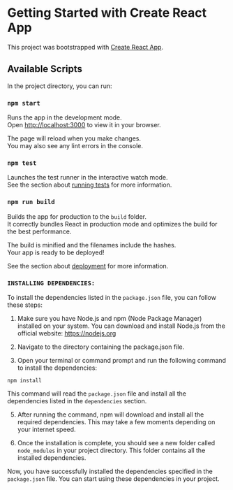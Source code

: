 # Getting Started with Create React App

This project was bootstrapped with [Create React App](https://github.com/facebook/create-react-app).

## Available Scripts

In the project directory, you can run:

### `npm start`

Runs the app in the development mode.\
Open [http://localhost:3000](http://localhost:3000) to view it in your browser.

The page will reload when you make changes.\
You may also see any lint errors in the console.

### `npm test`

Launches the test runner in the interactive watch mode.\
See the section about [running tests](https://facebook.github.io/create-react-app/docs/running-tests) for more information.

### `npm run build`

Builds the app for production to the `build` folder.\
It correctly bundles React in production mode and optimizes the build for the best performance.

The build is minified and the filenames include the hashes.\
Your app is ready to be deployed!

See the section about [deployment](https://facebook.github.io/create-react-app/docs/deployment) for more information.

### `INSTALLING DEPENDENCIES:`
To install the dependencies listed in the `package.json` file, you can follow these steps:

1. Make sure you have Node.js and npm (Node Package Manager) installed on your system. You can download and install Node.js from the official website: https://nodejs.org

2. Navigate to the directory containing the package.json file.

4. Open your terminal or command prompt and run the following command to install the dependencies:

```shell
npm install
```

This command will read the `package.json` file and install all the dependencies listed in the `dependencies` section.

5. After running the command, npm will download and install all the required dependencies. This may take a few moments depending on your internet speed.

6. Once the installation is complete, you should see a new folder called `node_modules` in your project directory. This folder contains all the installed dependencies.

Now, you have successfully installed the dependencies specified in the `package.json` file. You can start using these dependencies in your project.
